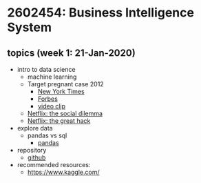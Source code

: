 # 2602454: Business Intelligence System
## topics (week 1: 21-Jan-2020)
* intro to data science
  * machine learning
  * Target pregnant case 2012
    * [New York Times](https://www.nytimes.com/2012/02/19/magazine/shopping-habits.html)
    * [Forbes](https://www.forbes.com/sites/kashmirhill/2012/02/16/how-target-figured-out-a-teen-girl-was-pregnant-before-her-father-did/?sh=5199355b6668)
    * [video clip](https://nyti.ms/2kH3YzT)
  * [Netflix: the social dilemma](https://www.netflix.com/th-en/title/81254224)
  * [Netflix: the great hack](https://www.netflix.com/th-en/title/80117542)
* explore data
  * pandas vs sql
    * [pandas](https://www.youtube.com/watch?v=f3CLdRl-zyQ&list=PLoTScYm9O0GFVfRk_MmZt0vQXNIi36LUz)
* repository
  * [github](https://www.youtube.com/watch?v=hSQgAA8bj6I&list=PLoTScYm9O0GGsV1ZAyP4m_iyAbflQrKrX)
* recommended resources:
  * https://www.kaggle.com/

